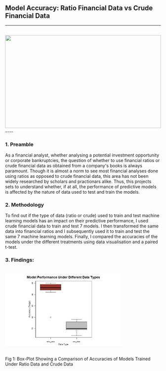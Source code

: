 ## Model Accuracy: Ratio Financial Data vs Crude Financial Data

----
<br clear="both">

<div align="center">
  <img height="300" width="100%" src="https://github.com/GodfreyElia/bankruptcy_prediction_with_rawdata/blob/main/Files/Bankruptcy_Prediction.png"  />
</div>
----

### 1. Preamble

As a financial analyst, whether analysing a potential investment opportunity or corporate bankruptcies, the question of whether to use financial ratios or crude financial data as obtained from a company's books is always paramount. Though it is almost a norm to see most financial analyses done using ratios as opposed to crude financial data, this area has not been widely researched by scholars and practionars alike. Thus, this projects sets to understand whether, if at all, the performance of predictive models is affected by the nature of data used to test and train the models.

### 2. Methodology

To find out if the type of data (ratio or crude) used to train and test machine learning models has an impact on their predictive performance, I used crude financial data to train and test 7 models. I then transformed the same data into financial ratios and I subsequently used it to train and test the same 7 machine learning models. Finally, I compared the accuracies of the models under the different treatments using data visualisation and a paired t-test.

### 3. Findings:

<br clear="both">

<div align="Left">
  <img height="60%" width="75%" src="https://github.com/GodfreyElia/Ratio-Data_V_Crude-Financaial-Data/blob/main/Diagrams/Box_Plot.png"  />
</div>
<br>

Fig 1: Box-Plot Showing a Comparison of Accuracies of Models Trained Under Ratio Data and Crude Data
